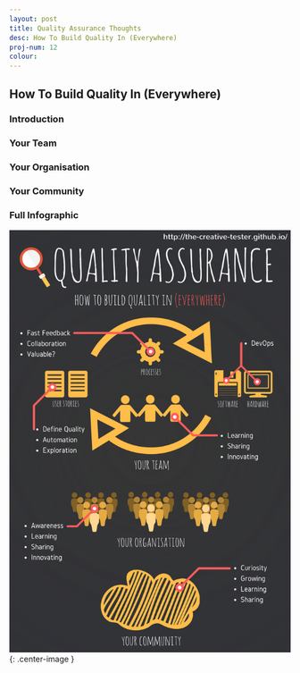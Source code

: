 ```yaml
---
layout: post
title: Quality Assurance Thoughts
desc: How To Build Quality In (Everywhere)
proj-num: 12
colour: 
---
```




## How To Build Quality In (Everywhere)

### Introduction

### Your Team

### Your Organisation

### Your Community

### Full Infographic

![Quality Infographic](../images/Quality.png){: .center-image }
